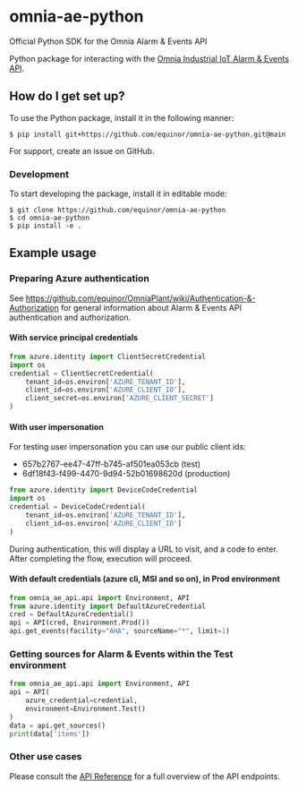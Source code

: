 # omnia-ae-python
Official Python SDK for the Omnia Alarm &amp; Events API

Python package for interacting with the [Omnia Industrial IoT Alarm & Events API](https://github.com/equinor/OmniaPlant/wiki).

## How do I get set up? ###

To use the Python package, install it in the following manner:

```
$ pip install git+https://github.com/equinor/omnia-ae-python.git@main
```

For support, create an issue on GitHub.

### Development

To start developing the package, install it in editable mode:

```
$ git clone https://github.com/equinor/omnia-ae-python
$ cd omnia-ae-python
$ pip install -e .
```

## Example usage

### Preparing Azure authentication

See https://github.com/equinor/OmniaPlant/wiki/Authentication-&-Authorization for general information about Alarm & Events API authentication and authorization.

#### With service principal credentials

```python
from azure.identity import ClientSecretCredential
import os
credential = ClientSecretCredential(
    tenant_id=os.environ['AZURE_TENANT_ID'],
    client_id=os.environ['AZURE_CLIENT_ID'],
    client_secret=os.environ['AZURE_CLIENT_SECRET']
)
```

#### With user impersonation

For testing user impersonation you can use our public client ids:

- 657b2767-ee47-47ff-b745-af501ea053cb (test)
- 6df18f43-f499-4470-9d94-52b01698620d (production)

```python
from azure.identity import DeviceCodeCredential
import os
credential = DeviceCodeCredential(
    tenant_id=os.environ['AZURE_TENANT_ID'],
    client_id=os.environ['AZURE_CLIENT_ID']
)
```

During authentication, this will display a URL to visit, and a code to enter. After completing
the flow, execution will proceed.

#### With default credentials (azure cli, MSI and so on), in Prod environment

```python
from omnia_ae_api.api import Environment, API
from azure.identity import DefaultAzureCredential
cred = DefaultAzureCredential()
api = API(cred, Environment.Prod())
api.get_events(facility="AHA", sourceName="*", limit=1)
```

### Getting sources for Alarm & Events within the Test environment

```python
from omnia_ae_api.api import Environment, API
api = API(
    azure_credential=credential,
    environment=Environment.Test()
)
data = api.get_sources()
print(data['items'])

```


### Other use cases

Please consult the [API Reference](https://api.equinor.com/api-details#api=iiot-ae-api-v1) for a full overview of the API endpoints.